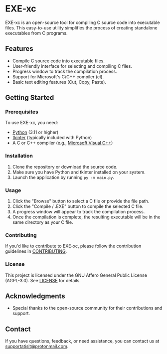 # EXE-xc

EXE-xc is an open-source tool for compiling C source code into executable files. This easy-to-use utility simplifies the process of creating standalone executables from C programs.

## Features

- Compile C source code into executable files.
- User-friendly interface for selecting and compiling C files.
- Progress window to track the compilation process.
- Support for Microsoft's C/C++ compiler (cl).
- Basic text editing features (Cut, Copy, Paste).

## Getting Started

### Prerequisites

To use EXE-xc, you need:

- [Python](https://www.python.org/) (3.11 or higher)
- [tkinter](https://docs.python.org/3/library/tkinter.html) (typically included with Python)
- A C or C++ compiler (e.g., [Microsoft Visual C++](https://visualstudio.microsoft.com/visual-cpp-build-tools/))

### Installation

1. Clone the repository or download the source code.
2. Make sure you have Python and tkinter installed on your system.
3. Launch the application by running ```py -m main.py```.

### Usage

1. Click the "Browse" button to select a C file or provide the file path.
2. Click the "Compile / .EXE" button to compile the selected C file.
3. A progress window will appear to track the compilation process.
4. Once the compilation is complete, the resulting executable will be in the same directory as your C file.

### Contributing

If you'd like to contribute to EXE-xc, please follow the contribution guidelines in [CONTRIBUTING](CONTRIBUTING.md).

### License

This project is licensed under the GNU Affero General Public License (AGPL-3.0). See [LICENSE](LICENSE.txt) for details.

## Acknowledgments

- Special thanks to the open-source community for their contributions and support.

## Contact

If you have questions, feedback, or need assistance, you can contact us at supportatisit@protonmail.com.

